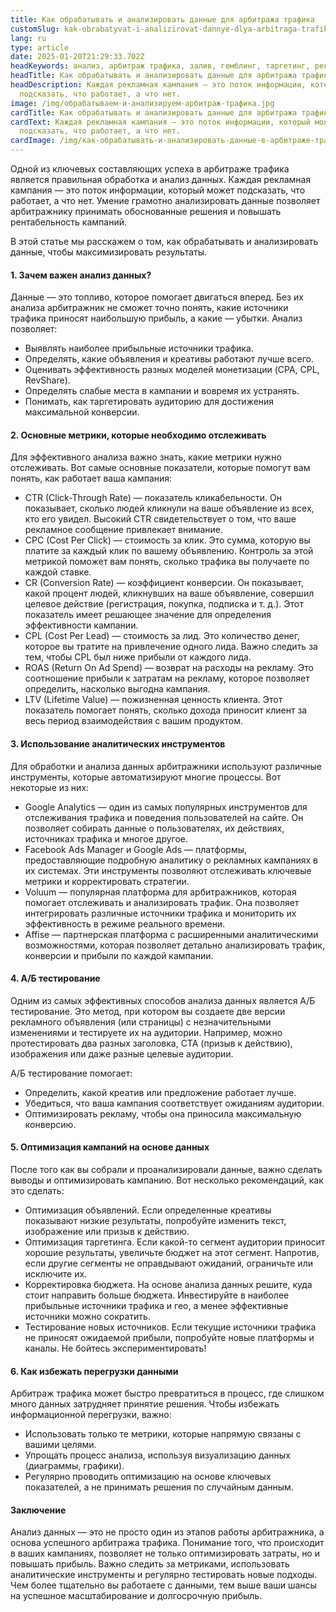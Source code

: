 ```yaml
---
title: Как обрабатывать и анализировать данные для арбитража трафика
customSlug: kak-obrabatyvat-i-analizirovat-dannye-dlya-arbitraga-trafika
lang: ru
type: article
date: 2025-01-20T21:29:33.702Z
headKeywords: анализ, арбитраж трафика, залив, гемблинг, таргетинг, реклама
headTitle: Как обрабатывать и анализировать данные для арбитража трафика
headDescription: Каждая рекламная кампания — это поток информации, который может
  подсказать, что работает, а что нет.
image: /img/обрабатываем-и-анализируем-арбитраж-трафика.jpg
cardTitle: Как обрабатывать и анализировать данные для арбитража трафика
cardText: Каждая рекламная кампания — это поток информации, который может
  подсказать, что работает, а что нет.
cardImage: /img/как-обрабатывать-и-анализировать-данные-в-арбитраже-трафика.jpg
---
```

Одной из ключевых составляющих успеха в арбитраже трафика является правильная обработка и анализ данных. Каждая рекламная кампания — это поток информации, который может подсказать, что работает, а что нет. Умение грамотно анализировать данные позволяет арбитражнику принимать обоснованные решения и повышать рентабельность кампаний. 

В этой статье мы расскажем о том, как обрабатывать и анализировать данные, чтобы максимизировать результаты.

#### 1. Зачем важен анализ данных?

Данные — это топливо, которое помогает двигаться вперед. Без их анализа арбитражник не сможет точно понять, какие источники трафика приносят наибольшую прибыль, а какие — убытки. Анализ позволяет:

* Выявлять наиболее прибыльные источники трафика.
* Определять, какие объявления и креативы работают лучше всего.
* Оценивать эффективность разных моделей монетизации (CPA, CPL, RevShare).
* Определять слабые места в кампании и вовремя их устранять.
* Понимать, как таргетировать аудиторию для достижения максимальной конверсии.

#### 2. Основные метрики, которые необходимо отслеживать

Для эффективного анализа важно знать, какие метрики нужно отслеживать. Вот самые основные показатели, которые помогут вам понять, как работает ваша кампания:

* CTR (Click-Through Rate) — показатель кликабельности. Он показывает, сколько людей кликнули на ваше объявление из всех, кто его увидел. Высокий CTR свидетельствует о том, что ваше рекламное сообщение привлекает внимание.
* CPC (Cost Per Click) — стоимость за клик. Это сумма, которую вы платите за каждый клик по вашему объявлению. Контроль за этой метрикой поможет вам понять, сколько трафика вы получаете по каждой ставке.
* CR (Conversion Rate) — коэффициент конверсии. Он показывает, какой процент людей, кликнувших на ваше объявление, совершил целевое действие (регистрация, покупка, подписка и т. д.). Этот показатель имеет решающее значение для определения эффективности кампании.
* CPL (Cost Per Lead) — стоимость за лид. Это количество денег, которое вы тратите на привлечение одного лида. Важно следить за тем, чтобы CPL был ниже прибыли от каждого лида.
* ROAS (Return On Ad Spend) — возврат на расходы на рекламу. Это соотношение прибыли к затратам на рекламу, которое позволяет определить, насколько выгодна кампания.
* LTV (Lifetime Value) — пожизненная ценность клиента. Этот показатель помогает понять, сколько дохода приносит клиент за весь период взаимодействия с вашим продуктом.

#### 3. Использование аналитических инструментов

Для обработки и анализа данных арбитражники используют различные инструменты, которые автоматизируют многие процессы. Вот некоторые из них:

* Google Analytics — один из самых популярных инструментов для отслеживания трафика и поведения пользователей на сайте. Он позволяет собирать данные о пользователях, их действиях, источниках трафика и многое другое.
* Facebook Ads Manager и Google Ads — платформы, предоставляющие подробную аналитику о рекламных кампаниях в их системах. Эти инструменты позволяют отслеживать ключевые метрики и корректировать стратегии.
* Voluum — популярная платформа для арбитражников, которая помогает отслеживать и анализировать трафик. Она позволяет интегрировать различные источники трафика и мониторить их эффективность в режиме реального времени.
* Affise — партнерская платформа с расширенными аналитическими возможностями, которая позволяет детально анализировать трафик, конверсии и прибыли по каждой кампании.

#### 4. А/Б тестирование

Одним из самых эффективных способов анализа данных является А/Б тестирование. Это метод, при котором вы создаете две версии рекламного объявления (или страницы) с незначительными изменениями и тестируете их на аудитории. Например, можно протестировать два разных заголовка, CTA (призыв к действию), изображения или даже разные целевые аудитории.

А/Б тестирование помогает:

* Определить, какой креатив или предложение работает лучше.
* Убедиться, что ваша кампания соответствует ожиданиям аудитории.
* Оптимизировать рекламу, чтобы она приносила максимальную конверсию.

#### 5. Оптимизация кампаний на основе данных

После того как вы собрали и проанализировали данные, важно сделать выводы и оптимизировать кампанию. Вот несколько рекомендаций, как это сделать:

* Оптимизация объявлений. Если определенные креативы показывают низкие результаты, попробуйте изменить текст, изображение или призыв к действию.
* Оптимизация таргетинга. Если какой-то сегмент аудитории приносит хорошие результаты, увеличьте бюджет на этот сегмент. Напротив, если другие сегменты не оправдывают ожиданий, ограничьте или исключите их.
* Корректировка бюджета. На основе анализа данных решите, куда стоит направить больше бюджета. Инвестируйте в наиболее прибыльные источники трафика и гео, а менее эффективные источники можно сократить.
* Тестирование новых источников. Если текущие источники трафика не приносят ожидаемой прибыли, попробуйте новые платформы и каналы. Не бойтесь экспериментировать!

#### 6. Как избежать перегрузки данными

Арбитраж трафика может быстро превратиться в процесс, где слишком много данных затрудняет принятие решения. Чтобы избежать информационной перегрузки, важно:

* Использовать только те метрики, которые напрямую связаны с вашими целями.
* Упрощать процесс анализа, используя визуализацию данных (диаграммы, графики).
* Регулярно проводить оптимизацию на основе ключевых показателей, а не принимать решения по случайным данным.

#### Заключение

Анализ данных — это не просто один из этапов работы арбитражника, а основа успешного арбитража трафика. Понимание того, что происходит в ваших кампаниях, позволяет не только оптимизировать затраты, но и повышать прибыль. Важно следить за метриками, использовать аналитические инструменты и регулярно тестировать новые подходы. Чем более тщательно вы работаете с данными, тем выше ваши шансы на успешное масштабирование и долгосрочную прибыль.
